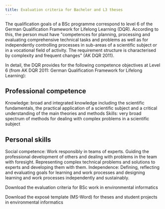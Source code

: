 ```yaml
---
title: Evaluation criteria for Bachelor and L3 theses
---
```


The qualification goals of a BSc programme correspond to level 6 of the German Qualification Framework for Lifelong Learning (DQR). According to this, the person must have "competences for planning, processing and evaluating comprehensive technical tasks and problems as well as for independently controlling processes in sub-areas of a scientific subject or in a vocational field of activity. The requirement structure is characterised by complexity and frequent changes" (AK DQR 2011).

<!--more-->

In detail, the DQR provides for the following competence objectives at Level 6 (from AK DQR 2011: German Qualification Framework for Lifelong Learning):

## Professional competence
Knowledge: broad and integrated knowledge including the scientific fundamentals, the practical application of a scientific subject and a critical understanding of the main theories and methods
Skills: very broad spectrum of methods for dealing with complex problems in a scientific subject

## Personal skills
Social competence: Work responsibly in teams of experts. Guiding the professional development of others and dealing with problems in the team with foresight. Representing complex technical problems and solutions to experts and developing them with them.
Independence: Defining, reflecting and evaluating goals for learning and work processes and designing learning and work processes independently and sustainably.

Download the evaluation criteria for BSc work in environmental informatics

Download the exposé template (MS-Word) for theses and student projects in environmental informatics

